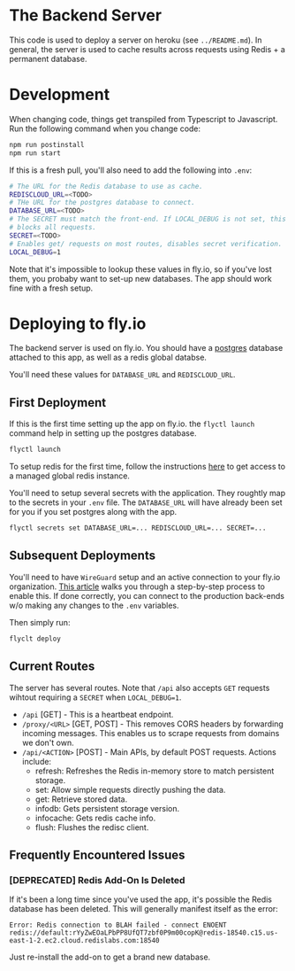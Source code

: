 # The Backend Server

This code is used to deploy a server on heroku (see `../README.md`). In general, the server is used to cache results across requests using Redis + a permanent database.

# Development

When changing code, things get transpiled from Typescript to Javascript. Run the following command when you change code:

```sh
npm run postinstall
npm run start
```

If this is a fresh pull, you'll also need to add the following into `.env`:

```sh
# The URL for the Redis database to use as cache.
REDISCLOUD_URL=<TODO>
# THe URL for the postgres database to connect.
DATABASE_URL=<TODO>
# The SECRET must match the front-end. If LOCAL_DEBUG is not set, this secret
# blocks all requests.
SECRET=<TODO>
# Enables get/ requests on most routes, disables secret verification.
LOCAL_DEBUG=1
```

Note that it's impossible to lookup these values in fly.io, so if you've lost them, you probaby want to set-up new databases. The app should work fine with a fresh setup.

# Deploying to fly.io

The backend server is used on fly.io. You should have a [postgres](https://fly.io/docs/reference/postgres-whats-next/) database attached to this app, as well as a redis global databse. 

You'll need these values for `DATABASE_URL` and `REDISCLOUD_URL`. 

## First Deployment 

If this is the first time setting up the app on fly.io. the `flyctl launch` command help in setting up the postgres database.

```sh
flyctl launch
```

To setup redis for the first time, follow the instructions [here](https://fly.io/docs/reference/redis/) to get access to a managed global redis instance.

You'll need to setup several secrets with the application. They roughtly map to the secrets in your `.env` file. The `DATABASE_URL` will have already been set for you if you set postgres along with the app.

```sh
flyctl secrets set DATABASE_URL=... REDISCLOUD_URL=... SECRET=... 
```

## Subsequent Deployments

You'll need to have `WireGuard` setup and an active connection to your fly.io organization. [This article](https://fly.io/docs/reference/private-networking/) walks you through a step-by-step process to enable this. If done correctly, you can connect to the production back-ends w/o making any changes to the `.env` variables.


Then simply run:

```sh
flyclt deploy
```

## Current Routes

The server has several routes. Note that `/api` also accepts `GET` requests wihtout requiring a `SECRET` when `LOCAL_DEBUG=1`.

- `/api` [GET] - This is a heartbeat endpoint.
- `/proxy/<URL>` [GET, POST] - This removes CORS headers by forwarding incoming messages. This enables us to scrape requests from domains we don't own.
- `/api/<ACTION>` [POST] - Main APIs, by default POST requests. Actions include:
  - refresh: Refreshes the Redis in-memory store to match persistent storage.
  - set: Allow simple requests directly pushing the data.
  - get: Retrieve stored data.
  - infodb: Gets persistent storage version.
  - infocache: Gets redis cache info.
  - flush: Flushes the redisc client.


## Frequently Encountered Issues

### [DEPRECATED] Redis Add-On Is Deleted

If it's been a long time since you've used the app, it's possible the Redis database has been deleted. This will generally manifest itself as the error:

```
Error: Redis connection to BLAH failed - connect ENOENT redis://default:rYyZwEOaLPbPP8UfQT7zbf0P9m00copK@redis-18540.c15.us-east-1-2.ec2.cloud.redislabs.com:18540
```

Just re-install the add-on to get a brand new database.